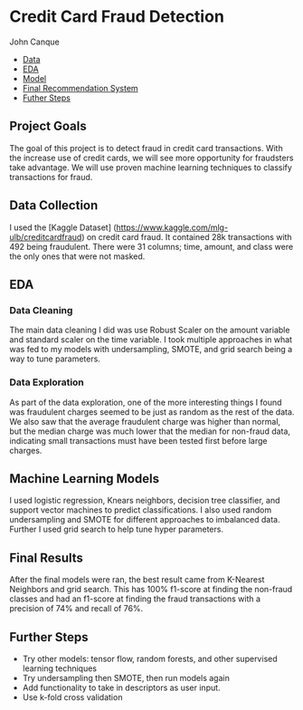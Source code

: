 # Credit Card Fraud Detection
John Canque

- [Data](#data)
- [EDA](#eda)
- [Model](#model)
- [Final Recommendation System](#sys)
- [Futher Steps](#steps)


## Project Goals
The goal of this project is to detect fraud in credit card transactions. With the increase use of credit cards, we will see more opportunity for fraudsters take advantage. We will use proven machine learning techniques to classify transactions for fraud. 



## Data Collection <a name='data'></a>
I used the [Kaggle Dataset] (https://www.kaggle.com/mlg-ulb/creditcardfraud) on credit card fraud. It contained 28k transactions with 492 being fraudulent. There were 31 columns; time, amount, and class were the only ones that were not masked.


## EDA <a name='eda'></a>
### Data Cleaning
The main data cleaning I did was use Robust Scaler on the amount variable and standard scaler on the time variable. I took multiple approaches in what was fed to my models with undersampling, SMOTE, and grid search being a way to tune parameters. 


### Data Exploration
As part of the data exploration, one of the more interesting things I found was fraudulent charges seemed to be just as random as the rest of the data. We also saw that the average fraudulent charge was higher than normal, but the median charge was much lower that the median for non-fraud data, indicating small transactions must have been tested first before large charges.



## Machine Learning Models <a name='model'></a>
I used logistic regression, Knears neighbors, decision tree classifier, and support vector machines to predict classifications. I also used random undersampling and SMOTE for different approaches to imbalanced data. Further I used grid search to help tune hyper parameters.
 

## Final Results <a name='sys'></a>
After the final models were ran, the best result came from K-Nearest Neighbors and grid search. This has 100% f1-score at finding the non-fraud classes and had an f1-score at finding the fraud transactions with a precision of 74% and recall of 76%.


## Further Steps <a name='steps'></a>
- Try other models: tensor flow, random forests, and other supervised learning techniques
- Try undersampling then SMOTE, then run models again
- Add functionality to take in descriptors as user input.
- Use k-fold cross validation
